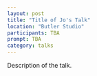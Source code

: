 ```yaml
---
layout: post
title: "Title of Jo's Talk"
location: "Butler Studio"
participants: TBA
prompt: TBA
category: talks
---
```


Description of the talk.
